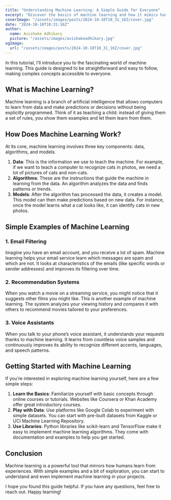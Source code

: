 ```yaml
---
title: "Understanding Machine Learning: A Simple Guide for Everyone"
excerpt: "Discover the basics of machine learning and how it mimics human learning."
coverImage: "/assets/images/posts/2024-10-18T10_31_16Z/cover.jpg"
date: "2024-10-18T10:31:16Z"
author:
  name: Avishake Adhikary
  picture: "/assets/images/avishakeadhikary.jpg"
ogImage:
  url: "/assets/images/posts/2024-10-18T10_31_16Z/cover.jpg"
---
```


In this tutorial, I’ll introduce you to the fascinating world of machine learning. This guide is designed to be straightforward and easy to follow, making complex concepts accessible to everyone.

## What is Machine Learning?

Machine learning is a branch of artificial intelligence that allows computers to learn from data and make predictions or decisions without being explicitly programmed. Think of it as teaching a child: instead of giving them a set of rules, you show them examples and let them learn from them.

## How Does Machine Learning Work?

At its core, machine learning involves three key components: data, algorithms, and models.

1. **Data**: This is the information we use to teach the machine. For example, if we want to teach a computer to recognize cats in photos, we need a lot of pictures of cats and non-cats.
2. **Algorithms**: These are the instructions that guide the machine in learning from the data. An algorithm analyzes the data and finds patterns or trends.
3. **Models**: After the algorithm has processed the data, it creates a model. This model can then make predictions based on new data. For instance, once the model learns what a cat looks like, it can identify cats in new photos.

## Simple Examples of Machine Learning

### 1. Email Filtering

Imagine you have an email account, and you receive a lot of spam. Machine learning helps your email service learn which messages are spam and which are not. It looks at characteristics of the emails (like specific words or sender addresses) and improves its filtering over time.

### 2. Recommendation Systems

When you watch a movie on a streaming service, you might notice that it suggests other films you might like. This is another example of machine learning. The system analyzes your viewing history and compares it with others to recommend movies tailored to your preferences.

### 3. Voice Assistants

When you talk to your phone’s voice assistant, it understands your requests thanks to machine learning. It learns from countless voice samples and continuously improves its ability to recognize different accents, languages, and speech patterns.

## Getting Started with Machine Learning

If you’re interested in exploring machine learning yourself, here are a few simple steps:

1. **Learn the Basics**: Familiarize yourself with basic concepts through online courses or tutorials. Websites like Coursera or Khan Academy offer great introductory courses.
2. **Play with Data**: Use platforms like Google Colab to experiment with simple datasets. You can start with pre-built datasets from Kaggle or UCI Machine Learning Repository.
3. **Use Libraries**: Python libraries like scikit-learn and TensorFlow make it easy to implement machine learning algorithms. They come with documentation and examples to help you get started.

## Conclusion

Machine learning is a powerful tool that mirrors how humans learn from experiences. With simple examples and a bit of exploration, you can start to understand and even implement machine learning in your projects.

I hope you found this guide helpful. If you have any questions, feel free to reach out. Happy learning!
